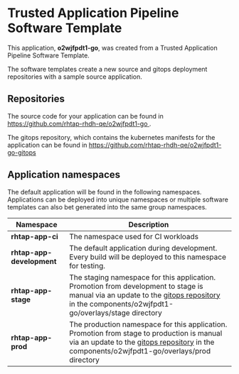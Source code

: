# Trusted Application Pipeline Software Template

This application, **o2wjfpdt1-go**, was created from a Trusted Application Pipeline Software Template.

The software templates create a new source and gitops deployment repositories with a sample source application. 

## Repositories

The source code for your application can be found in [https://github.com/rhtap-rhdh-qe/o2wjfpdt1-go ](https://github.com/rhtap-rhdh-qe/o2wjfpdt1-go ).
 
The gitops repository, which contains the kubernetes manifests for the application can be found in 
[https://github.com/rhtap-rhdh-qe/o2wjfpdt1-go-gitops ](https://github.com/rhtap-rhdh-qe/o2wjfpdt1-go-gitops ) 

## Application namespaces 

The default application will be found in the following namespaces. Applications can be deployed into unique namespaces or multiple software templates can also bet generated into the same group namespaces.  

|  Namespace   |  Description   |  
| -------- | -------- |
| **rhtap-app-ci** | The namespace used for CI workloads |
| **rhtap-app-development** | The default application during development. Every build will be deployed to this namespace for testing. |
| **rhtap-app-stage** | The staging namespace for this application. Promotion from development to stage is manual via an update to the [gitops repository](https://github.com/rhtap-rhdh-qe/o2wjfpdt1-go-gitops ) in the components/o2wjfpdt1-go/overlays/stage directory |
| **rhtap-app-prod** | The production namespace for this application. Promotion from stage to production is manual via an update to the [gitops repository](https://github.com/rhtap-rhdh-qe/o2wjfpdt1-go-gitops ) in the components/o2wjfpdt1-go/overlays/prod directory |